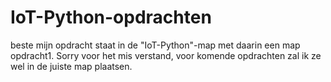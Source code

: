 # IoT-Python-opdrachten
beste mijn opdracht staat in de "IoT-Python"-map met daarin een map opdracht1. 
Sorry voor het mis verstand, voor komende opdrachten zal ik ze wel in de juiste map plaatsen.
